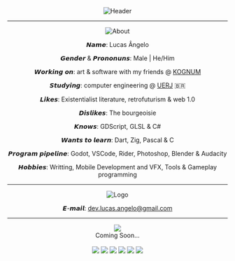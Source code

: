 <div align="center">
  <img src="https://github.com/user-attachments/assets/7ee3fa3a-490c-40c8-ab09-cb6a6109fa14" alt="Header" align="center"></img>
  <br>
  <hr>
  <img src="https://github.com/user-attachments/assets/5cc176e0-d738-4d5e-8227-3cc5583afc86" alt="About">
  <br>
  <p> 𝙉𝙖𝙢𝙚: Lucas Ângelo </p>
  <p> 𝙂𝙚𝙣𝙙𝙚𝙧 & 𝙋𝙧𝙤𝙣𝙤𝙣𝙪𝙣𝙨: Male | He/Him </p>
  <p> 𝙒𝙤𝙧𝙠𝙞𝙣𝙜 𝙤𝙣: art & software with my friends @ <a href="https://github.com/Kognum/">KOGNUM</a> </p>
  <p> 𝙎𝙩𝙪𝙙𝙮𝙞𝙣𝙜: computer engineering @ <a href="https://www.uerj.br/">UERJ</a> 🇧🇷 </p>
  <p> 𝙇𝙞𝙠𝙚𝙨: Existentialist literature, retrofuturism & web 1.0 </p>
  <p> 𝘿𝙞𝙨𝙡𝙞𝙠𝙚𝙨: The bourgeoisie </p>
  <p> 𝙆𝙣𝙤𝙬𝙨: GDScript, GLSL & C# </p>
  <p> 𝙒𝙖𝙣𝙩𝙨 𝙩𝙤 𝙡𝙚𝙖𝙧𝙣: Dart, Zig, Pascal & C </p>
  <p> 𝙋𝙧𝙤𝙜𝙧𝙖𝙢 𝙥𝙞𝙥𝙚𝙡𝙞𝙣𝙚: Godot, VSCode, Rider, Photoshop, Blender & Audacity </p>
  <p> 𝙃𝙤𝙗𝙗𝙞𝙚𝙨: Writting, Mobile Development and VFX, Tools & Gameplay programming </p>
  <hr>
  <img src="https://github.com/user-attachments/assets/9f1bc13f-2961-4c21-936a-8adde3ad29ab" alt="Logo">
  <br>
  <p> 𝙀-𝙢𝙖𝙞𝙡: <a href="mailto:dev.lucas.angelo@gmail.com" > dev.lucas.angelo@gmail.com </a> </p>
  <hr>
  <a href="https://kognum.com/"><img src="https://github.com/user-attachments/assets/7dfe3268-2556-4bf4-8975-4bbb6673cbbc"></img></a>
  <br>
  <a> Coming Soon... </a>
  <br>
  <br>
  <img src="https://cyber.dabamos.de/88x31/anarchy-now.gif">
  <img src="https://raw.githubusercontent.com/ThinLiquid/buttons/main/img/dnbtn.png">
  <img src="https://raw.githubusercontent.com/ThinLiquid/buttons/main/img/github.gif">
  <img src="https://anlucas.neocities.org/blacksun_icon2.gif">
  <img src="https://raw.githubusercontent.com/ThinLiquid/buttons/main/img/lainbutton.gif">
  <img src="https://buttonwall.neocities.org/hatems%20-2-.jpg">
</div>


  
